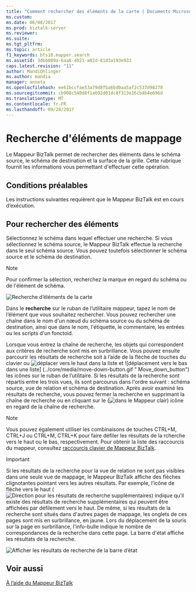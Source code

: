 ```yaml
---
title: "Comment rechercher des éléments de la carte | Documents Microsoft"
ms.custom: 
ms.date: 06/08/2017
ms.prod: biztalk-server
ms.reviewer: 
ms.suite: 
ms.tgt_pltfrm: 
ms.topic: article
f1_keywords: bts10.mapper.search
ms.assetid: 3dbb089a-6aa8-4921-a82d-81d3a193e933
caps.latest.revision: "11"
author: MandiOhlinger
ms.author: mandia
manager: anneta
ms.openlocfilehash: ee61bccfae53a79d8fba6bd0aa5af2c537d98270
ms.sourcegitcommit: cb908c540d8f1a692d01dc8f313e16cb4b4e696d
ms.translationtype: MT
ms.contentlocale: fr-FR
ms.lasthandoff: 09/20/2017
---
```

# <a name="how-to-search-for-map-items"></a>Recherche d'éléments de mappage
Le Mappeur BizTalk permet de rechercher des éléments dans le schéma source, le schéma de destination et la surface de la grille. Cette rubrique fournit les informations vous permettant d'effectuer cette opération.  
  
## <a name="prerequisites"></a>Conditions préalables  
 Les instructions suivantes requièrent que le Mappeur BizTalk est en cours d’exécution.  
  
## <a name="to-search-for-items"></a>Pour rechercher des éléments  
 Sélectionnez le schéma dans lequel effectuer une recherche. Si vous sélectionnez le schéma source, le Mappeur BizTalk effectue la recherche dans le seul schéma source. Vous pouvez toutefois sélectionner le schéma source et le schéma de destination.  
  
> [!NOTE]
>  Pour confirmer la sélection, recherchez la marque en regard du schéma ou de l'élément de schéma.  
  
 ![Recherche d’éléments de la carte](../core/media/searching-map-items.gif "Searching_map_items")  
  
 Dans le **recherche** sur le ruban de l’utilitaire mappeur, tapez le nom de l’élément que vous souhaitez rechercher. Vous pouvez rechercher une chaîne dans le nom d'un nœud du schéma source ou du schéma de destination, ainsi que dans le nom, l'étiquette, le commentaire, les entrées ou les scripts d'un fonctoid.  
  
 Lorsque vous entrez la chaîne de recherche, les objets qui correspondent aux critères de recherche sont mis en surbrillance. Vous pouvez ensuite parcourir les résultats de recherche soit à l’aide de la flèche de touches du clavier ou ![déplacer vers le haut dans la liste](../core/media/move-up-button.gif "Move_up_button") et ![déplacement vers le bas dans une liste] (../core/media/move-down-button.gif " Move_down_button") les icônes sur le ruban de l’utilitaire. Si les résultats de la recherche sont répartis entre les trois vues, ils sont parcourus dans l'ordre suivant : schéma source, vue de relation et schéma de destination. Après avoir examiné les résultats de recherche, vous pouvez fermer la recherche en supprimant la chaîne de recherche ou en cliquant sur le (![dans le Mappeur clair](../core/media/mapper-search-cancel.gif "Mapper_Search_Cancel")) icône en regard de la chaîne de recherche.  
  
> [!NOTE]
>  Vous pouvez également utiliser les combinaisons de touches CTRL+M, CTRL+J ou CTRL+M, CTRL+K pour faire défiler les résultats de la rcherche vers le haut ou le bas, respectivement. Pour obtenir la liste des raccourcis du mappeur, consultez [raccourcis clavier de Mappeur BizTalk](../core/biztalk-mapper-keyboard-shortcuts.md).  
  
> [!IMPORTANT]
>  Si les résultats de la recherche pour la vue de relation ne sont pas visibles dans une seule vue de mappage, le Mappeur BizTalk affiche des flèches clignotantes pointant vers les autres résultats. Par exemple, l’icône de flèche vers le haut (![Direction pour les résultats de recherche supplémentaires](../core/media/mapper-search-direction.gif "Mapper_Search_Direction")) indique qu’il existe des résultats de recherche supplémentaires qui peuvent être affichées par défilement vers le haut. De même, si les résultats de la recherche sont situés dans d'autres pages de mappage, les onglets de ces pages sont mis en surbrillance, en jaune. Lors du déplacement de la souris sur la page en surbrillance, l'info-bulle indique le nombre de correspondances de la recherche dans cette page. La barre d'état affiche les résultats de la recherche.  
  
 ![Afficher les résultats de recherche de la barre d’état](../core/media/searching-map-items-statusbar.jpg "Searching_map_items_statusbar")  
  
## <a name="see-also"></a>Voir aussi  
 [À l’aide du Mappeur BizTalk](../core/using-biztalk-mapper.md)